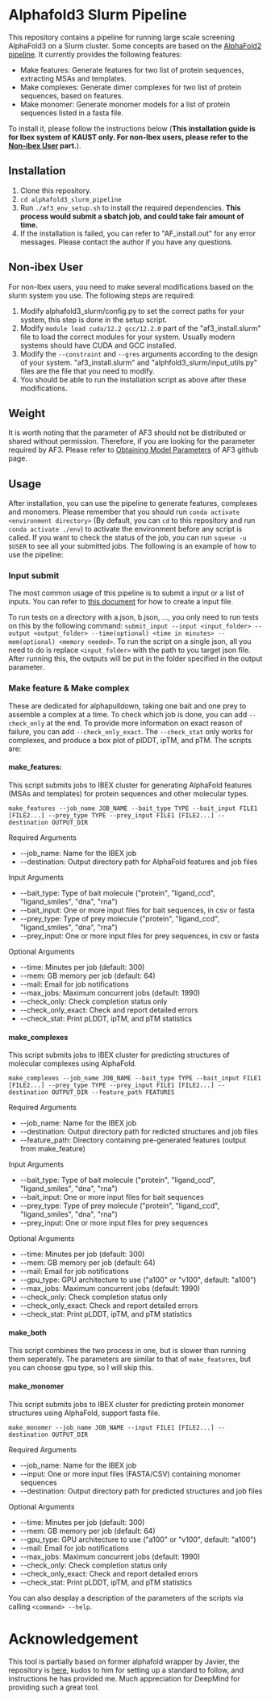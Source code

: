 # Alphafold3 Slurm Pipeline
This repository contains a pipeline for running large scale screening AlphaFold3 on a Slurm cluster. Some concepts are based on the [AlphaFold2 pipeline](https://github.com/strubelab/alphafold). It currently provides the following features:
- Make features: Generate features for two list of protein sequences, extracting MSAs and templates.
- Make complexes: Generate dimer complexes for two list of protein sequences, based on features.
- Make monomer: Generate monomer models for a list of protein sequences listed in a fasta file.

To install it, please follow the instructions below (**This installation guide is for Ibex system of KAUST only. For non-Ibex users, please refer to the [Non-ibex User](#non-ibex) part.**).
## Installation
1. Clone this repository.
2. `cd alphafold3_slurm_pipeline`
3. Run `./af3_env_setup.sh` to install the required dependencies. **This process would submit a sbatch job, and could take fair amount of time.**
4. If the installation is failed, you can refer to "AF_install.out" for any error messages. Please contact the author if you have any questions.

## Non-ibex User
<a name="non-ibex"></a>
For non-Ibex users, you need to make several modifications based on the slurm system you use. The following steps are required:
1. Modify alphafold3_slurm/config.py to set the correct paths for your system, this step is done in the setup script.
2. Modify `module load cuda/12.2 gcc/12.2.0` part of the "af3_install.slurm" file to load the correct modules for your system. Usually modern systems should have CUDA and GCC installed.
3. Modify the `--constraint` and `--gres` arguments according to the design of your system. "af3_install.slurm" and "alphfold3_slurm/input_utils.py" files are the file that you need to modify.
4. You should be able to run the installation script as above after these modifications.

## Weight
It is worth noting that the parameter of AF3 should not be distributed or shared without permission. Therefore, if you are looking for the parameter required by AF3. Please refer to [Obtaining Model Parameters](https://github.com/google-deepmind/alphafold3/tree/main?tab=readme-ov-file) of AF3 github page.

## Usage
After installation, you can use the pipeline to generate features, complexes and monomers. Please remember that you should run `conda activate <environment directory>` (By default, you can `cd` to this repository and run `conda activate ./env`) to activate the environment before any script is called. If you want to check the status of the job, you can run `squeue -u $USER` to see all your submitted jobs. The following is an example of how to use the pipeline:

### Input submit
The most common usage of this pipeline is to submit a input or a list of inputs. You can refer to [this document](https://github.com/google-deepmind/alphafold3/blob/main/docs/input.md) for how to create a input file.

To run tests on a directory with a.json, b.json, ..., you only need to run tests on this by the following command:
`submit_input --input <input_folder> --output <output_folder> --time(optional) <time in minutes> --mem(optional) <memory needed>`. To run the script on a single json, all you need to do is replace `<input_folder>` with the path to you target json file. After running this, the outputs will be put in the folder specified in the output parameter.

### Make feature & Make complex
These are dedicated for alphapulldown, taking one bait and one prey to assemble a complex at a time. To check which job is done, you can add `--check_only` at the end. To provide more information on exact reason of failure, you can add `--check_only_exact`. The `--check_stat` only works for complexes, and produce a box plot of plDDT, ipTM, and pTM. The scripts are:

#### make_features:

This script submits jobs to IBEX cluster for generating AlphaFold features (MSAs and templates) for protein sequences and other molecular types.

`make_features --job_name JOB_NAME --bait_type TYPE --bait_input FILE1 [FILE2...] --prey_type TYPE --prey_input FILE1 [FILE2...] --destination OUTPUT_DIR`

Required Arguments

-   --job_name: Name for the IBEX job
-   --destination: Output directory path for AlphaFold features and job files

Input Arguments

-   --bait_type: Type of bait molecule ("protein", "ligand_ccd", "ligand_smiles", "dna", "rna")
-   --bait_input: One or more input files for bait sequences, in csv or fasta
-   --prey_type: Type of prey molecule ("protein", "ligand_ccd", "ligand_smiles", "dna", "rna")
-   --prey_input: One or more input files for prey sequences, in csv or fasta

Optional Arguments

-   --time: Minutes per job (default: 300)
-   --mem: GB memory per job (default: 64)
-   --mail: Email for job notifications
-   --max_jobs: Maximum concurrent jobs (default: 1990)
-   --check_only: Check completion status only
-   --check_only_exact: Check and report detailed errors
-   --check_stat: Print pLDDT, ipTM, and pTM statistics

#### make_complexes

This script submits jobs to IBEX cluster for predicting structures of molecular complexes using AlphaFold.

`make_complexes --job_name JOB_NAME --bait_type TYPE --bait_input FILE1 [FILE2...] --prey_type TYPE --prey_input FILE1 [FILE2...] --destination OUTPUT_DIR --feature_path FEATURES`

Required Arguments

-   --job_name: Name for the IBEX job
-   --destination: Output directory path for redicted structures and job files
-   --feature_path: Directory containing pre-generated features (output from make_feature)

Input Arguments

-   --bait_type: Type of bait molecule ("protein", "ligand_ccd", "ligand_smiles", "dna", "rna")
-   --bait_input: One or more input files for bait sequences
-   --prey_type: Type of prey molecule ("protein", "ligand_ccd", "ligand_smiles", "dna", "rna")
-   --prey_input: One or more input files for prey sequences

Optional Arguments

-   --time: Minutes per job (default: 300)
-   --mem: GB memory per job (default: 64)
-   --mail: Email for job notifications
-   --gpu_type: GPU architecture to use ("a100" or "v100", default: "a100")
-   --max_jobs: Maximum concurrent jobs (default: 1990)
-   --check_only: Check completion status only
-   --check_only_exact: Check and report detailed errors
-   --check_stat: Print pLDDT, ipTM, and pTM statistics


#### make_both
This script combines the two process in one, but is slower than running them seperately. The parameters are similar to that of `make_features`, but you can choose gpu type, so I will skip this.

#### make_monomer
This script submits jobs to IBEX cluster for predicting protein monomer structures using AlphaFold, support fasta file.

`make_monomer --job_name JOB_NAME --input FILE1 [FILE2...] --destination OUTPUT_DIR`

Required Arguments

-   --job_name: Name for the IBEX job
-   --input: One or more input files (FASTA/CSV) containing monomer sequences
-   --destination: Output directory path for predicted structures and job files

Optional Arguments

-   --time: Minutes per job (default: 300)
-   --mem: GB memory per job (default: 64)
-   --gpu_type: GPU architecture to use ("a100" or "v100", default: "a100")
-   --mail: Email for job notifications
-   --max_jobs: Maximum concurrent jobs (default: 1990)
-   --check_only: Check completion status only
-   --check_only_exact: Check and report detailed errors
-   --check_stat: Print pLDDT, ipTM, and pTM statistics


You can also desplay a description of the parameters of the scripts via calling `<command> --help`.

# Acknowledgement
This tool is partially based on former alphafold wrapper by Javier, the repository is [here](https://github.com/strubelab/alphafold), kudos to him for setting up a standard to follow, and instructions he has provided me. 
Much appreciation for DeepMind for providing such a great tool.